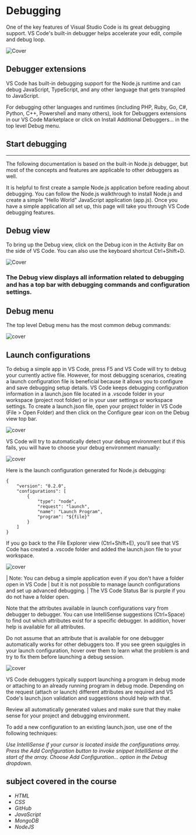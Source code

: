 
# Debugging

One of the key features of Visual Studio Code is its great debugging support. VS Code's built-in debugger helps accelerate your edit, 
compile and debug loop.


![Cover](https://code.visualstudio.com/assets/docs/editor/debugging/debugging_hero.png)

## Debugger extensions

VS Code has built-in debugging support for the Node.js runtime and can debug JavaScript, TypeScript, and any other language that gets transpiled to JavaScript.

For debugging other languages and runtimes (including PHP, Ruby, Go, C#, Python, C++, Powershell and many others), 
look for Debuggers extensions in our VS Code Marketplace or click on Install Additional Debuggers... in the top 
level Debug menu.

## Start debugging

-------------

The following documentation is based on the built-in Node.js debugger, but most of the concepts and features are 
applicable to other debuggers as well.

It is helpful to first create a sample Node.js application before reading about debugging. You can follow the 
Node.js walkthrough to install Node.js and create a simple "Hello World" JavaScript application (app.js). 
Once you have a simple application all set up, this page will take you through VS Code debugging features.

## Debug view

To bring up the Debug view, click on the Debug icon in the Activity Bar on the side of VS Code. 
You can also use the keyboard shortcut Ctrl+Shift+D.

![Cover](https://code.visualstudio.com/assets/docs/editor/debugging/debugicon.png)
### The Debug view displays all information related to debugging and has a top bar with debugging commands and configuration settings.

## Debug menu

The top level Debug menu has the most common debug commands:

![cover](https://code.visualstudio.com/assets/docs/editor/debugging/debug-menu.png)

## Launch configurations

To debug a simple app in VS Code, press F5 and VS Code will try to debug your currently active file.
However, for most debugging scenarios, creating a launch configuration file is beneficial because it allows you to configure and save debugging setup details. VS Code keeps debugging configuration information in a launch.json file located in a .vscode folder in your workspace (project root folder) or in your user settings or workspace settings.
To create a launch.json file, open your project folder in VS Code (File > Open Folder) and then click on the Configure gear icon on the Debug view top bar.

![cover](https://code.visualstudio.com/assets/docs/editor/debugging/launch-configuration.png)

VS Code will try to automatically detect your debug environment but if this fails, you will have to choose your debug environment manually:

![cover](https://code.visualstudio.com/assets/docs/editor/debugging/debug-environments.png)

Here is the launch configuration generated for Node.js debugging:

``````
{
    "version": "0.2.0",
    "configurations": [
        {
            "type": "node",
            "request": "launch",
            "name": "Launch Program",
            "program": "${file}"
        }
    ]
}
``````

If you go back to the File Explorer view (Ctrl+Shift+E), you'll see that VS Code has created a .vscode folder and added the launch.json file to your workspace.

![cover](https://code.visualstudio.com/assets/docs/editor/debugging/launch-json-in-explorer.png)

| Note: You can debug a simple application even if you don't have a folder open in VS Code 
| but it is not possible to manage launch configurations and set up advanced debugging. 
| The VS Code Status Bar is purple if you do not have a folder open.

Note that the attributes available in launch configurations vary from debugger to debugger. You can use IntelliSense suggestions (Ctrl+Space) to find out which attributes exist for a specific debugger. In addition, hover help is available for all attributes.

Do not assume that an attribute that is available for one debugger automatically works for other debuggers too. If you see green squiggles in your launch configuration, hover over them to learn what the problem is and try to fix them before launching a debug session.

![cover](https://code.visualstudio.com/assets/docs/editor/debugging/launch-json-intellisense.png)

VS Code debuggers typically support launching a program in debug mode or attaching to an already running program in debug mode. Depending on the request (attach or launch) different attributes are required and VS Code's launch.json validation and suggestions should help with that.

Review all automatically generated values and make sure that they make sense for your project and debugging environment.

To add a new configuration to an existing launch.json, use one of the following techniques:

*Use IntelliSense if your cursor is located inside the configurations array.*
*Press the Add Configuration button to invoke snippet IntelliSense at the start of the array.*
*Choose Add Configuration... option in the Debug dropdown.*

**subject covered in the course**
-------------

- *HTML*
- *CSS*
- *GitHub*
- *JavaScript*
- *MongoDB*
- *NodeJS*
